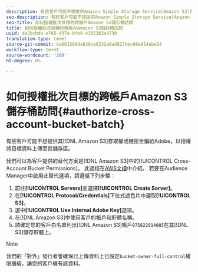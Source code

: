 ```yaml
---
description: 有些客戶可能不想提供Amazon Simple Storage Service(Amazon S3)存取權或機密金鑰給Adobe，以授權目標資料上傳至其儲存區。
seo-description: 有些客戶可能不想提供Amazon Simple Storage Service(Amazon S3)存取權或機密金鑰給Adobe，以授權目標資料上傳至其儲存區。
seo-title: 如何授權批次目標的跨帳戶Amazon S3儲存桶訪問
title: 如何授權批次目標的跨帳戶Amazon S3儲存桶訪問
uuid: da2bcbda-a765-437a-bfe9-4355383a4730
translation-type: tm+mt
source-git-commit: be661580da839ce6332a0ad827dec08e854abe54
workflow-type: tm+mt
source-wordcount: '200'
ht-degree: 0%

---
```



# 如何授權批次目標的跨帳戶Amazon S3儲存桶訪問{#authorize-cross-account-bucket-batch}

有些客戶可能不想提供其[!DNL Amazon S3]存取權或機密金鑰給Adobe，以授權將目標資料上傳至其儲存區。

我們可以為客戶提供的替代方案是[!DNL Amazon S3]中的[!UICONTROL Cross-Account Bucket Permissions]。 此過程在[AWS文檔](https://docs.aws.amazon.com/AmazonS3/latest/dev/example-walkthroughs-managing-access-example2.html)中介紹。 若要在Audience Manager中啟用此替代選項，請遵循下列步驟：

1. 前往&#x200B;**[!UICONTROL Servers]**&#x200B;並選擇&#x200B;**[!UICONTROL Create Server]**。
1. 在&#x200B;**[!UICONTROL Protocol/Credentials]**&#x200B;下拉式遮色片中選取&#x200B;**[!UICONTROL S3]**。
1. 選中&#x200B;**[!UICONTROL Use Internal Adobe Key]**&#x200B;選項。
1. 在[!DNL Amazon S3]中使用客戶的帳戶和貯體名稱。
1. 請確定您的客戶白名單列出[!DNL Amazon S3]帳戶`975822914085`在其[!DNL S3]儲存貯體上。

>[!NOTE]
>
>我們的「對外」發行者會確保已上傳資料上已設定`bucket-owner-full-control`權限層級，讓您的客戶擁有該資料。
